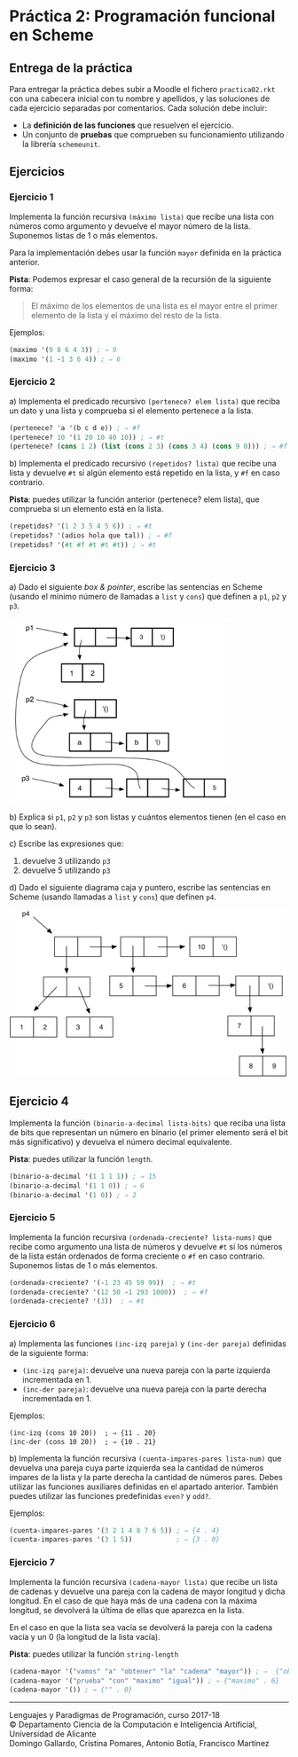 
# Práctica 2: Programación funcional en Scheme

## Entrega de la práctica

Para entregar la práctica debes subir a Moodle el fichero
`practica02.rkt` con una cabecera inicial con tu nombre y apellidos, y
las soluciones de cada ejercicio separadas por comentarios. Cada
solución debe incluir:

- La **definición de las funciones** que resuelven el ejercicio.
- Un conjunto de **pruebas** que comprueben su funcionamiento
  utilizando la librería `schemeunit`. 

## Ejercicios


### Ejercicio 1 ###

Implementa la función recursiva `(máximo lista)` que recibe una lista
con números como argumento y devuelve el mayor número de la
lista. Suponemos listas de 1 o más elementos.

Para la implementación debes usar la función `mayor` definida en la
práctica anterior.

**Pista**: Podemos expresar el caso general de la recursión de la
siguiente forma:

> El máximo de los elementos de una lista es el mayor entre
> el primer elemento de la lista y el máximo del resto de la lista.

Ejemplos:

```scheme
(maximo '(9 8 6 4 3)) ; ⇒ 9
(maximo '(1 -1 3 6 4)) ; ⇒ 6
```


### Ejercicio 2 ###

a) Implementa el predicado recursivo `(pertenece? elem lista)` que
reciba un dato y una lista y comprueba si el elemento pertenece a
la lista.

```scheme
(pertenece? 'a '(b c d e)) ; ⇒ #f
(pertenece? 10 '(1 20 10 40 10)) ; ⇒ #t
(pertenece? (cons 1 2) (list (cons 2 3) (cons 3 4) (cons 9 0))) ; ⇒ #f
```

b) Implementa el predicado recursivo `(repetidos? lista)` que recibe una lista y
devuelve `#t` si algún elemento está repetido en la lista, y `#f` en
caso contrario.

**Pista**: puedes utilizar la función anterior
(pertenece? elem lista), que comprueba si un elemento está en la lista.

```scheme
(repetidos? '(1 2 3 5 4 5 6)) ; ⇒ #t
(repetidos? '(adios hola que tal)) ; ⇒ #f
(repetidos? '(#t #f #t #t #t)) ; ⇒ #t
```


### Ejercicio 3 ###

a) Dado el siguiente _box & pointer_, escribe las sentencias en Scheme
(usando el mínimo número de llamadas a `list` y `cons`) que definen a `p1`, `p2` y `p3`.

<img src="imagenes/box-and-pointer.png" width="400px"/>

b) Explica si `p1`, `p2` y `p3` son listas y cuántos elementos tienen
(en el caso en que lo sean).

c) Escribe las expresiones que:

   1. devuelve 3 utilizando `p3`
   2. devuelve 5 utilizando `p3` 

d) Dado el siguiente diagrama caja y puntero, escribe las sentencias en
Scheme (usando llamadas a `list` y `cons`) que definen `p4`.

<img src="imagenes/box-and-pointer2.png" width="500px"/>

## Ejercicio 4 ##

Implementa la función `(binario-a-decimal lista-bits)` que reciba una lista de bits que representan
un número en binario (el primer elemento será el bit más significativo) y devuelva el número decimal
equivalente. 

**Pista**: puedes utilizar la función `length`.

```scheme
(binario-a-decimal '(1 1 1 1)) ; ⇒ 15
(binario-a-decimal '(1 1 0)) ; ⇒ 6
(binario-a-decimal '(1 0)) ; ⇒ 2
```

### Ejercicio 5 ###

Implementa la función recursiva `(ordenada-creciente? lista-nums)`
que recibe como argumento una lista de números y devuelve `#t` si los
números de la lista están ordenados de forma creciente o `#f` en
caso contrario. Suponemos listas de 1 o más elementos.

```scheme
(ordenada-creciente? '(-1 23 45 59 99))  ; ⇒ #t
(ordenada-creciente? '(12 50 -1 293 1000))  ; ⇒ #f
(ordenada-creciente? '(3))  ; ⇒ #t
```


### Ejercicio 6 ###

a) Implementa las funciones `(inc-izq pareja)` y `(inc-der pareja)`
definidas de la siguiente forma:

- `(inc-izq pareja)`: devuelve una nueva pareja con la parte izquierda
  incrementada en 1.
- `(inc-der pareja)`: devuelve una nueva pareja con la parte derecha
  incrementada en 1.

Ejemplos:
```
(inc-izq (cons 10 20))  ; ⇒ {11 . 20}
(inc-der (cons 10 20))  ; ⇒ {10 . 21}
```

b) Implementa la función recursiva `(cuenta-impares-pares lista-num)`
que devuelva una pareja cuya parte izquierda sea la cantidad de
números impares de la lista y la parte derecha la cantidad de números
pares. Debes utilizar las funciones auxiliares definidas en el
apartado anterior. También puedes utilizar las funciones predefinidas
`even?` y `odd?`.

Ejemplos:

```scheme
(cuenta-impares-pares '(3 2 1 4 8 7 6 5)) ; ⇒ {4 . 4}
(cuenta-impares-pares '(3 1 5))           ; ⇒ {3 . 0}
```

### Ejercicio 7 ###

Implementa la función recursiva `(cadena-mayor lista)` que recibe un
lista de cadenas y devuelve una pareja con la cadena de mayor longitud
y dicha longitud.  En el caso de que haya más de una cadena con la
máxima longitud, se devolverá la última de ellas que aparezca en la
lista.

En el caso en que la lista sea vacía se devolverá la pareja con la
cadena vacía y un 0 (la longitud de la lista vacía).

**Pista**: puedes utilizar la función `string-length`

```scheme
(cadena-mayor '("vamos" "a" "obtener" "la" "cadena" "mayor")) ; ⇒  {"obtener" . 7}
(cadena-mayor '("prueba" "con" "maximo" "igual")) ; ⇒ {"maximo" . 6} 
(cadena-mayor '()) ; ⇒ {"" . 0} 
```


----

Lenguajes y Paradigmas de Programación, curso 2017-18  
© Departamento Ciencia de la Computación e Inteligencia Artificial, Universidad de Alicante  
Domingo Gallardo, Cristina Pomares, Antonio Botía, Francisco Martínez
